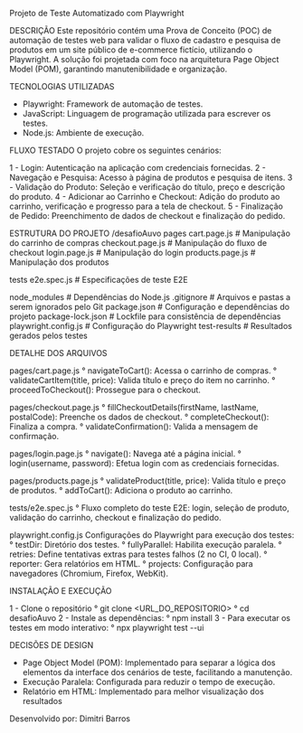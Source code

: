 Projeto de Teste Automatizado com Playwright

DESCRIÇÃO
Este repositório contém uma Prova de Conceito (POC) de automação de testes web para validar o fluxo de cadastro e pesquisa de produtos em um site público de e-commerce fictício, utilizando o Playwright. 
A solução foi projetada com foco na arquitetura Page Object Model (POM), garantindo manutenibilidade e organização.

TECNOLOGIAS UTILIZADAS
- Playwright: Framework de automação de testes.
- JavaScript: Linguagem de programação utilizada para escrever os testes.
- Node.js: Ambiente de execução.

FLUXO TESTADO
O projeto cobre os seguintes cenários:

1 - Login: Autenticação na aplicação com credenciais fornecidas.
2 - Navegação e Pesquisa: Acesso à página de produtos e pesquisa de itens.
3 - Validação do Produto: Seleção e verificação do título, preço e descrição do produto.
4 - Adicionar ao Carrinho e Checkout: Adição do produto ao carrinho, verificação e progresso para a tela de checkout.
5 - Finalização de Pedido: Preenchimento de dados de checkout e finalização do pedido.

ESTRUTURA DO PROJETO
/desafioAuvo
 pages
   cart.page.js           # Manipulação do carrinho de compras
   checkout.page.js       # Manipulação do fluxo de checkout
   login.page.js          # Manipulação do login
   products.page.js       # Manipulação dos produtos
   
 tests
   e2e.spec.js            # Especificações de teste E2E
   
 node_modules               # Dependências do Node.js
.gitignore                 # Arquivos e pastas a serem ignorados pelo Git
 package.json               # Configuração e dependências do projeto
 package-lock.json          # Lockfile para consistência de dependências
 playwright.config.js       # Configuração do Playwright
 test-results               # Resultados gerados pelos testes

DETALHE DOS ARQUIVOS

pages/cart.page.js
° navigateToCart(): Acessa o carrinho de compras.
° validateCartItem(title, price): Valida título e preço do item no carrinho.
° proceedToCheckout(): Prossegue para o checkout.

pages/checkout.page.js
° fillCheckoutDetails(firstName, lastName, postalCode): Preenche os dados de checkout.
° completeCheckout(): Finaliza a compra.
° validateConfirmation(): Valida a mensagem de confirmação.

pages/login.page.js
° navigate(): Navega até a página inicial.
° login(username, password): Efetua login com as credenciais fornecidas.

pages/products.page.js
° validateProduct(title, price): Valida título e preço de produtos.
° addToCart(): Adiciona o produto ao carrinho.

tests/e2e.spec.js
° Fluxo completo do teste E2E: login, seleção de produto, validação do carrinho, checkout e finalização do pedido.

playwright.config.js
Configurações do Playwright para execução dos testes:
° testDir: Diretório dos testes.
° fullyParallel: Habilita execução paralela.
° retries: Define tentativas extras para testes falhos (2 no CI, 0 local).
° reporter: Gera relatórios em HTML.
° projects: Configuração para navegadores (Chromium, Firefox, WebKit).

INSTALAÇÃO E EXECUÇÃO

1 - Clone o repositório
  ° git clone <URL_DO_REPOSITORIO>
  ° cd desafioAuvo
2 - Instale as dependências:
  ° npm install
3 - Para executar os testes em modo interativo:
  ° npx playwright test --ui

DECISÕES DE DESIGN

- Page Object Model (POM): Implementado para separar a lógica dos elementos da interface dos cenários de teste, facilitando a manutenção.
- Execução Paralela: Configurada para reduzir o tempo de execução.
- Relatório em HTML: Implementado para melhor visualização dos resultados

 Desenvolvido por: Dimitri Barros
